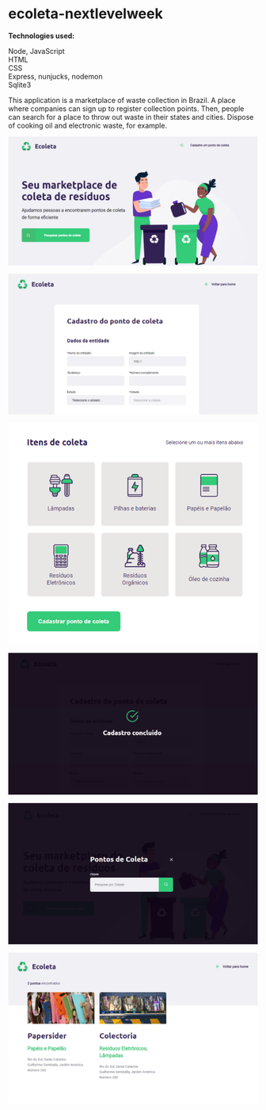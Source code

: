 # ecoleta-nextlevelweek

<strong> Technologies used: </strong>

Node, JavaScript
<br> HTML
<br> CSS
<br> Express, nunjucks, nodemon
<br> Sqlite3

<p>
This application is a marketplace of waste collection in Brazil. A place where companies can
sign up to register collection points. 
Then, people can search for a place to throw out waste in their states and cities. Dispose of cooking oil and electronic waste, for example.
</p>

![alt text](https://github.com/ViniciussMMedeiros/ecoleta-nextlevelweek/blob/master/screenshots/home.png?raw=true)

![alt text](https://github.com/ViniciussMMedeiros/ecoleta-nextlevelweek/blob/master/screenshots/pontodecoleta1.png?raw=true)

![alt text](https://github.com/ViniciussMMedeiros/ecoleta-nextlevelweek/blob/master/screenshots/pontodecoleta2.png?raw=true)

![alt text](https://github.com/ViniciussMMedeiros/ecoleta-nextlevelweek/blob/master/screenshots/cadastroconcluido.png?raw=true)

![alt text](https://github.com/ViniciussMMedeiros/ecoleta-nextlevelweek/blob/master/screenshots/searchpontodecoleta.png?raw=true)

![alt text](https://github.com/ViniciussMMedeiros/ecoleta-nextlevelweek/blob/master/screenshots/searchpontodecoleta2.png?raw=true)

